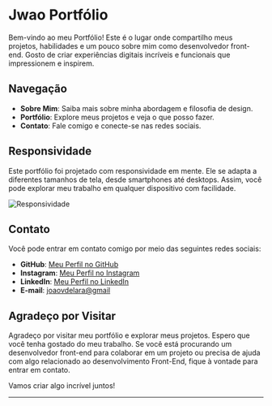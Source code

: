 # Jwao Portfólio

Bem-vindo ao meu Portfólio! Este é o lugar onde compartilho meus projetos, habilidades e um pouco sobre mim como desenvolvedor front-end. Gosto de criar experiências digitais incríveis e funcionais que impressionem e inspirem.

## Navegação

- **Sobre Mim**: Saiba mais sobre minha abordagem e filosofia de design.
- **Portfólio**: Explore meus projetos e veja o que posso fazer.
- **Contato**: Fale comigo e conecte-se nas redes sociais.

## Responsividade

Este portfólio foi projetado com responsividade em mente. Ele se adapta a diferentes tamanhos de tela, desde smartphones até desktops. Assim, você pode explorar meu trabalho em qualquer dispositivo com facilidade.

![Responsividade](link_para_uma_imagem_que_destaque_a_responsividade)

## Contato

Você pode entrar em contato comigo por meio das seguintes redes sociais:

- **GitHub**: [Meu Perfil no GitHub](https://github.com/JoaovLara)
- **Instagram**: [Meu Perfil no Instagram](https://www.instagram.com/jwao_arte/)
- **LinkedIn**: [Meu Perfil no LinkedIn](https://www.linkedin.com/in/joaovlara/)
- **E-mail**: [joaovdelara@gmail](mailto:joaovdelara@gmail.com)

## Agradeço por Visitar

Agradeço por visitar meu portfólio e explorar meus projetos. Espero que você tenha gostado do meu trabalho. Se você está procurando um desenvolvedor front-end para colaborar em um projeto ou precisa de ajuda com algo relacionado ao desenvolvimento Front-End, fique à vontade para entrar em contato.

Vamos criar algo incrível juntos!

---
